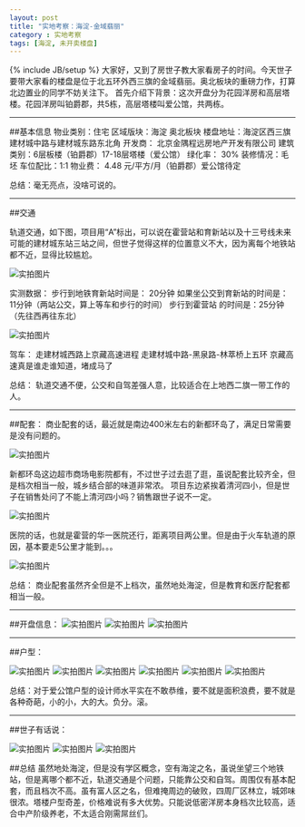 ```yaml
---
layout: post
title: "实地考察：海淀-金域翡丽"
category : 实地考察 
tags: [海淀, 未开卖楼盘]
---
```

{% include JB/setup %}
大家好，又到了房世子教大家看房子的时间。今天世子要带大家看的楼盘是位于北五环外西三旗的金域翡丽。奥北板块的重磅力作，打算北边置业的同学不妨关注下。
首先介绍下背景：这次开盘分为花园洋房和高层塔楼。花园洋房叫铂爵郡，共5栋，高层塔楼叫爱公馆，共两栋。

-------------------------------------

##基本信息
物业类别：住宅
区域版块：海淀 奥北板块
楼盘地址：海淀区西三旗建材城中路与建材城东路东北角
开发商：  北京金隅程远房地产开发有限公司
建筑类别：6层板楼（铂爵郡）17-18层塔楼（爱公馆）
绿化率：  30%
装修情况：毛坯
车位配比：1:1
物业费：  4.48 元/平方/月（铂爵郡）爱公馆待定

总结：毫无亮点，没啥可说的。

-----------------------------------

##交通

轨道交通，如下图，项目用“A”标出，可以说在霍营站和育新站以及十三号线未来可能的建材城东站三站之间，但世子觉得这样的位置意义不大，因为离每个地铁站都不近，显得比较尴尬。

![实拍图片](/assets/image/jinyufeili/金域菲丽1.jpg)

实测数据：
步行到地铁育新站时间是： 20分钟
如果坐公交到育新站的时间是： 11分钟（两站公交，算上等车和步行的时间）
步行到霍营站 的时间是：25分钟（先往西再往东北）

![实拍图片](/assets/image/jinyufeili/金域菲丽2.jpg)

驾车：
走建材城西路上京藏高速进程
走建材城中路-黑泉路-林萃桥上五环
京藏高速真是谁走谁知道，堵成马了

总结：
轨道交通不便，公交和自驾差强人意，比较适合在上地西二旗一带工作的人。


------------------------------------------------------

##配套：
商业配套的话，最近就是南边400米左右的新都环岛了，满足日常需要是没有问题的。

![实拍图片](/assets/image/jinyufeili/金域菲丽3.jpg)

新都环岛这边超市商场电影院都有，不过世子过去逛了逛，虽说配套比较齐全，但是档次相当一般，城乡结合部的味道非常浓。
项目东边紧挨着清河四小，但是世子在销售处问了不能上清河四小吗？销售跟世子说不一定。

![实拍图片](/assets/image/jinyufeili/金域菲丽4.jpg)

医院的话，也就是霍营的华一医院还行，距离项目两公里。但是由于火车轨道的原因，基本要走5公里才能到。。。

![实拍图片](/assets/image/jinyufeili/金域菲丽5.jpg)

总结：
商业配套虽然齐全但是不上档次，虽然地处海淀，但是教育和医疗配套都相当一般。

------------------------------------------

##开盘信息：
![实拍图片](/assets/image/jinyufeili/金域菲丽6.jpg)
![实拍图片](/assets/image/jinyufeili/金域菲丽7.jpg)
![实拍图片](/assets/image/jinyufeili/金域菲丽8.jpg)

-----------------------------------------
##户型：

![实拍图片](/assets/image/jinyufeili/金域菲丽9.jpg)
![实拍图片](/assets/image/jinyufeili/金域菲丽10.jpg)
![实拍图片](/assets/image/jinyufeili/金域菲丽11.jpg)
![实拍图片](/assets/image/jinyufeili/金域菲丽12.jpg)
![实拍图片](/assets/image/jinyufeili/金域菲丽13.jpg)
![实拍图片](/assets/image/jinyufeili/金域菲丽14.jpg)

总结：对于爱公馆户型的设计师水平实在不敢恭维，要不就是面积浪费，要不就是各种奇葩，小的小，大的大。负分。滚。

----------------------------------------
##世子有话说：

![实拍图片](/assets/image/jinyufeili/金域菲丽15.jpg)
![实拍图片](/assets/image/jinyufeili/金域菲丽16.jpg)
![实拍图片](/assets/image/jinyufeili/金域菲丽17.jpg)

##总结
虽然地处海淀，但是没有学区概念，空有海淀之名，虽说坐望三个地铁站，但是离哪个都不近，轨道交通是个问题，只能靠公交和自驾。周围仅有基本配套，而且档次不高。虽有富人区之名，但难掩周边的破败，四周厂区林立，城郊味很浓。塔楼户型奇差，价格难说有多大优势。只能说低密洋房本身档次比较高，适合中产阶级养老，不太适合刚需屌丝们。

